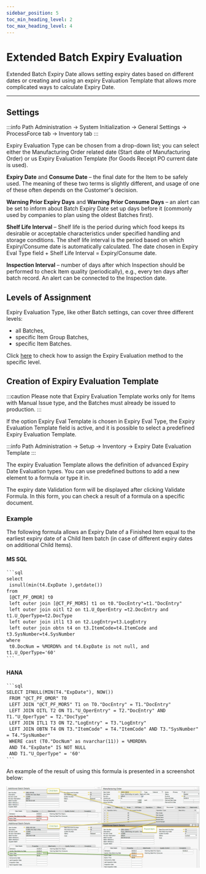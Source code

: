 ```yaml
---
sidebar_position: 5
toc_min_heading_level: 2
toc_max_heading_level: 4
---
```


# Extended Batch Expiry Evaluation

Extended Batch Expiry Date allows setting expiry dates based on different dates or creating and using an expiry Evaluation Template that allows more complicated ways to calculate Expiry Date.

---

## Settings

:::info Path
    Administration → System Initialization → General Settings → ProcessForce tab → Inventory tab
:::

Expiry Evaluation Type can be chosen from a drop-down list; you can select either the Manufacturing Order related date (Start date of Manufacturing Order) or us Expiry Evaluation Template (for Goods Receipt PO current date is used).

**Expiry Date** and **Consume Date** – the final date for the Item to be safely used. The meaning of these two terms is slightly different, and usage of one of these often depends on the Customer's decision.

**Warning Prior Expiry Days** and **Warning Prior Consume Days** – an alert can be set to inform about Batch Expiry Date set up days before it (commonly used by companies to plan using the oldest Batches first).

**Shelf Life Interval** – Shelf life is the period during which food keeps its desirable or acceptable characteristics under specified handling and storage conditions. The shelf life interval is the period based on which Expiry/Consume date is automatically calculated. The date chosen in Expiry Eval Type field + Shelf Life Interval = Expiry/Consume date.

**Inspection Interval** – number of days after which Inspection should be performed to check Item quality (periodically), e.g., every ten days after batch record. An alert can be connected to the Inspection date.

## Levels of Assignment

Expiry Evaluation Type, like other Batch settings, can cover three different levels:

- all Batches,
- specific Item Group Batches,
- specific Item Batches.

Click [here](./batch-control-general-settings.md) to check how to assign the Expiry Evaluation method to the specific level.

## Creation of Expiry Evaluation Template

:::caution
    Please note that Expiry Evaluation Template works only for Items with Manual Issue type, and the Batches must already be issued to production.
:::

If the option Expiry Eval Template is chosen in Expiry Eval Type, the Expiry Evaluation Template field is active, and it is possible to select a predefined Expiry Evaluation Template.

:::info Path
    Administration → Setup → Inventory → Expiry Date Evaluation Template
:::

The expiry Evaluation Template allows the definition of advanced Expiry Date Evaluation types. You can use predefined buttons to add a new element to a formula or type it in.

The expiry date Validation form will be displayed after clicking Validate Formula. In this form, you can check a result of a formula on a specific document.

### Example

The following formula allows an Expiry Date of a Finished Item equal to the earliest expiry date of a Child Item batch (in case of different expiry dates on additional Child Items).

#### MS SQL

    ```sql
    select
     isnull(min(t4.ExpDate ),getdate())
    from
     [@CT_PF_OMOR] t0
     left outer join [@CT_PF_MOR5] t1 on t0."DocEntry"=t1."DocEntry"
     left outer join oitl t2 on t1.U_OperEntry =t2.DocEntry and t1.U_OperType=t2.DocType
     left outer join itl1 t3 on t2.LogEntry=t3.LogEntry
     left outer join obtn t4 on t3.ItemCode=t4.ItemCode and t3.SysNumber=t4.SysNumber
    where
     t0.DocNum = %MORDN% and t4.ExpDate is not null, and t1.U_OperType='60'
    ```

#### HANA

    ```sql
    SELECT IFNULL(MIN(T4."ExpDate"), NOW())
     FROM "@CT_PF_OMOR" T0
     LEFT JOIN "@CT_PF_MOR5" T1 on T0."DocEntry" = T1."DocEntry"
     LEFT JOIN OITL T2 ON T1."U_OperEntry" = T2."DocEntry" AND T1."U_OperType" = T2."DocType"
     LEFT JOIN ITL1 T3 ON T2."LogEntry" = T3."LogEntry"
     LEFT JOIN OBTN T4 ON T3."ItemCode" = T4."ItemCode" AND T3."SysNumber" = T4."SysNumber"
     WHERE cast (T0."DocNum" as nvarchar(11)) = %MORDN%
     AND T4."ExpDate" IS NOT NULL
     AND T1."U_OperType" = '60'
    ```

An example of the result of using this formula is presented in a screenshot below:

![Item Child Expiry Date](./media/extended-batch-expiry-evaluation/item-child-expiry-date.webp)
